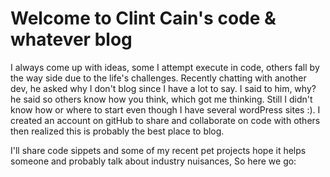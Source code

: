 # Welcome to Clint Cain's code & whatever blog

I always come up with ideas, some I attempt execute in code, others fall by the way side due to the life's challenges. Recently chatting with another dev, he asked why I don't blog since I have a lot to say. I said to him, why? he said so others know how you think, which got me thinking. Still I didn't know how or where to start even though I have several wordPress sites :). I created an account on gitHub to share and collaborate on code with others then realized this is probably the best place to blog. 
 
I'll share code sippets and some of my recent pet projects hope it helps someone and probably talk about industry nuisances, So here we go:

